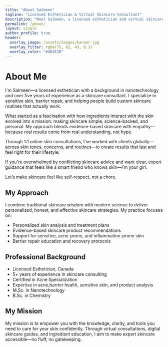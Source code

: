```yaml
---
title: "About Salmeen"
tagline: "Licensed Esthetician & Virtual Skincare Consultant"
description: "Meet Salmeen, a licensed esthetician and virtual skincare consultant with a background in nanotechnology, chemistry, and esthetics. Specializing in custom skincare routines and ingredient education."
permalink: /about/
layout: single
author_profile: true
header:
  overlay_image: /assets/images/banner.jpg
  overlay_filter: rgba(75, 62, 43, 0.3)
  overlay_color: "#4B3E2B"
---
```


<div class="brand-section">
  <h1 class="brand-heading">About Me</h1>

  <p class="brand-text">I'm Salmeen—a licensed esthetician with a background in nanotechnology and over five years of experience as a skincare consultant. I specialize in sensitive skin, barrier repair, and helping people build custom skincare routines that actually work.</p>

  <p class="brand-text">What started as a fascination with how ingredients interact with the skin evolved into a mission: making skincare simple, science-backed, and personal. My approach blends evidence-based skincare with empathy—because real results come from real understanding, not hype.</p>

  <p class="brand-text">Through 1:1 online skin consultations, I’ve worked with clients globally—across skin tones, concerns, and routines—to create results that last and feel right for their lifestyle.</p>

  <p class="brand-text">If you're overwhelmed by conflicting skincare advice and want clear, expert guidance that feels like a smart friend who knows skin—I’m your girl.</p>

  <p class="brand-text">Let’s make skincare feel like self-respect, not a chore.</p>

  <h2 class="brand-subheading">My Approach</h2>

  <p class="brand-text">I combine traditional skincare wisdom with modern science to deliver personalized, honest, and effective skincare strategies. My practice focuses on:</p>

  <ul class="brand-list">
    <li>Personalized skin analysis and treatment plans</li>
    <li>Evidence-based skincare product recommendations</li>
    <li>Support for sensitive, acne-prone, and inflammation-prone skin</li>
    <li>Barrier repair education and recovery protocols</li>
  </ul>

  <h2 class="brand-subheading">Professional Background</h2>

  <ul class="brand-list">
    <li>Licensed Esthetician, Canada</li>
    <li>5+ years of experience in skincare consulting</li>
    <li>Certified in Acne Specialization</li>
    <li>Expertise in acne,barrier health, sensitive skin, and product analysis</li>
    <li>M.Sc. in Nanotechnology</li>
    <li>B.Sc. in Chemistry</li>
  </ul>

  <h2 class="brand-subheading">My Mission</h2>

  <p class="brand-text">My mission is to empower you with the knowledge, clarity, and tools you need to care for your skin confidently. Through virtual consultations, digital skincare guides, and ingredient education, I aim to make expert skincare accessible—no fluff, no gatekeeping.</p>
</div>
